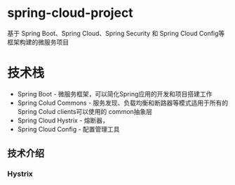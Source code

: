 # spring-cloud-project
基于 Spring Boot、Spring Cloud、Spring Security 和 Spring Cloud Config等框架构建的微服务项目
# 技术栈
* Spring Boot - 微服务框架，可以简化Spring应用的开发和项目搭建工作
* Spring Colud Commons - 服务发现、负载均衡和断路器等模式适用于所有的Spring Colud clients可以使用的
common抽象层
* Spring Cloud Hystrix - 熔断器，
* Spring Cloud Config - 配置管理工具

## 技术介绍
### Hystrix


